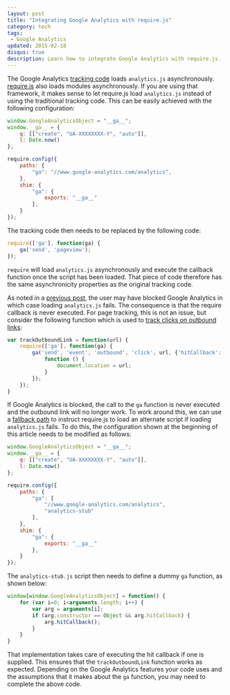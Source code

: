 ```yaml
---
layout: post
title: "Integrating Google Analytics with require.js"
category: tech
tags:
 - Google Analytics
updated: 2015-02-18
disqus: true
description: Learn how to integrate Google Analytics with require.js.
---
```


The Google Analytics [tracking code][1] loads `analytics.js` asynchronously. [require.js][2] also loads modules
asynchronously. If you are using that framework, it makes sense to let require.js load `analytics.js` instead of using
the traditional tracking code. This can be easily achieved with the following configuration:

~~~ javascript
window.GoogleAnalyticsObject = "__ga__";
window.__ga__ = {
    q: [["create", "UA-XXXXXXXX-Y", "auto"]],
    l: Date.now()
};

require.config({
    paths: {
        "ga": "//www.google-analytics.com/analytics",
    },
    shim: {
        "ga": {
            exports: "__ga__"
        },
    }
});
~~~

The tracking code then needs to be replaced by the following code:

~~~ javascript
require(['ga'], function(ga) {
    ga('send', 'pageview');
});
~~~

`require` will load `analytics.js` asynchronously and execute the callback function once the script has been loaded.
That piece of code therefore has the same asynchronicity properties as the original tracking code.

As noted in a [previous post][3], the user may have blocked Google Analytics in which case loading `analytics.js` fails.
The consequence is that the require callback is never executed. For page tracking, this is not an issue, but consider
the following function which is used to [track clicks on outbound links][3]:

~~~ javascript
var trackOutboundLink = function(url) {
    require(['ga'], function(ga) {
        ga('send', 'event', 'outbound', 'click', url, {'hitCallback':
            function () {
                document.location = url;
            }
        });
    });
}
~~~

If Google Analytics is blocked, the call to the `ga` function is never executed and the outbound link will no longer
work. To work around this, we can use a [fallback path][4] to instruct require.js to load an alternate script if
loading `analytics.js` fails. To do this, the configuration shown at the beginning of this article needs to be
modified as follows:

~~~ javascript
window.GoogleAnalyticsObject = "__ga__";
window.__ga__ = {
    q: [["create", "UA-XXXXXXXX-Y", "auto"]],
    l: Date.now()
};

require.config({
    paths: {
        "ga": [
            "//www.google-analytics.com/analytics",
            "analytics-stub"
        ],
    },
    shim: {
        "ga": {
            exports: "__ga__"
        },
    }
});
~~~

The `analytics-stub.js` script then needs to define a dummy `ga` function, as shown below:

~~~ javascript
window[window.GoogleAnalyticsObject] = function() {
    for (var i=0; i<arguments.length; i++) {
        var arg = arguments[i];
        if (arg.constructor == Object && arg.hitCallback) {
            arg.hitCallback();
        }
    }
}
~~~

That implementation takes care of executing the hit callback if one is supplied. This ensures that the
`trackOutboundLink` function works as expected. Depending on the Google Analytics features your code uses and the
assumptions that it makes about the `ga` function, you may need to complete the above code.

[1]: https://developers.google.com/analytics/devguides/collection/analyticsjs/#quickstart
[2]: http://requirejs.org/
[3]: /2015/01/24/outbound-link-tracking.html
[4]: http://requirejs.org/docs/api.html#pathsfallbacks
